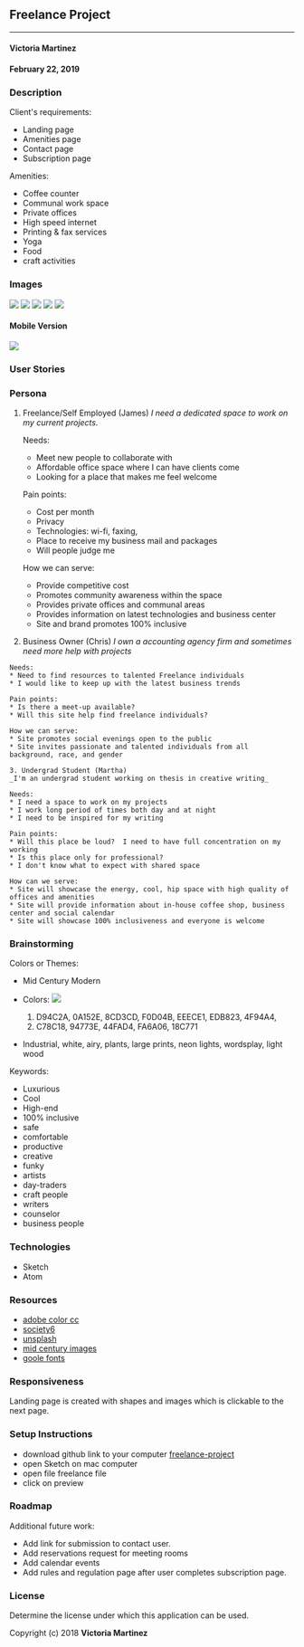 ## Freelance Project
---

#### Victoria Martinez
#### February 22, 2019

### Description

Client's requirements:
* Landing page
* Amenities page
* Contact page
* Subscription page

Amenities:
* Coffee counter
* Communal work space
* Private offices
* High speed internet
* Printing & fax services
* Yoga
* Food
* craft activities



### Images

![](img/paper-sketch/notes.jpg)
![](img/paper-sketch/first-draws.jpg)
![](img/paper-sketch/landing.jpg)
![](img/paper-sketch/landing-functions.jpg)
![](img/paper-sketch/pages.jpg)

#### Mobile Version

![](img/to-use/complete.png)

### User Stories

### Persona

1. Freelance/Self Employed (James)
  _I need a dedicated space to work on my current projects._

    Needs:
    * Meet new people to collaborate with
    * Affordable office space where I can have clients come
    * Looking for a place that makes me feel welcome

    Pain points:
    * Cost per month
    * Privacy
    * Technologies: wi-fi, faxing,
    * Place to receive my business mail and packages
    * Will people judge me

    How we can serve:
    * Provide competitive cost
    * Promotes community awareness within the space
    * Provides private offices and communal areas
    * Provides information on latest technologies and business center
    * Site and brand promotes 100% inclusive

  2. Business Owner (Chris)
    _I own a accounting agency firm and sometimes need more help with projects_

    Needs:
    * Need to find resources to talented Freelance individuals
    * I would like to keep up with the latest business trends

    Pain points:
    * Is there a meet-up available?
    * Will this site help find freelance individuals?  

    How we can serve:
    * Site promotes social evenings open to the public
    * Site invites passionate and talented individuals from all background, race, and gender

    3. Undergrad Student (Martha)
    _I'm an undergrad student working on thesis in creative writing_

    Needs:
    * I need a space to work on my projects
    * I work long period of times both day and at night
    * I need to be inspired for my writing

    Pain points:
    * Will this place be loud?  I need to have full concentration on my working
    * Is this place only for professional?
    * I don't know what to expect with shared space

    How can we serve:
    * Site will showcase the energy, cool, hip space with high quality of offices and amenities
    * Site will provide information about in-house coffee shop, business center and social calendar
    * Site will showcase 100% inclusiveness and everyone is welcome


### Brainstorming
Colors or Themes:
* Mid Century Modern
* Colors:
![](img/paper-sketch/Screen-shot.png)
  1. D94C2A, 0A152E, 8CD3CD, F0D04B, EEECE1, EDB823, 4F94A4,
  2. C78C18, 94773E, 44FAD4, FA6A06, 18C771

* Industrial, white, airy, plants, large prints, neon lights, wordsplay, light wood

Keywords:
* Luxurious
* Cool
* High-end
* 100% inclusive
* safe
* comfortable
* productive
* creative
* funky
* artists
* day-traders
* craft people
* writers
* counselor
* business people


### Technologies  

* Sketch
* Atom

### Resources

* [adobe color cc](https://color.adobe.com)
* [society6](https://society6.com)
* [unsplash](https://unsplash.com)
* [mid century images](https://www.google.com/search?q=google+images+mid+century)
* [goole fonts](https://fonts.google.com/)


### Responsiveness

Landing page is created with shapes and images which is clickable to the next page.

### Setup Instructions

* download github link to your computer [freelance-project](https://github.com/vmartinezlive/freelance-project.git)
* open Sketch on mac computer
* open file freelance file
* click on preview

### Roadmap

Additional future work:
* Add link for submission to contact user.
* Add reservations request for meeting rooms
* Add calendar events
* Add rules and regulation page after user completes subscription page.

### License

Determine the license under which this application can be used.

Copyright (c) 2018 **Victoria Martinez**

